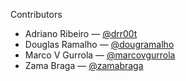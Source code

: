 Contributors

- Adriano Ribeiro — [@drr00t](https://github.com/drr00t)
- Douglas Ramalho — [@dougramalho](https://github.com/dougramalho)
- Marco V Gurrola — [@marcovgurrola](https://github.com/marcovgurrola)
- Zama Braga — [@zamabraga](https://github.com/zamabraga)
